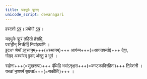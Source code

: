 ```yaml
---
title: यद्भूमेः क्रूरम्
unicode_script: devanagari
---
```


हरदत्तो [ऽत्र](https://archive.org/stream/EKAGNIKANDABHASHYAMSAMSKRUTHAM/EKAGNIKANDA%20BHASHYAM%20SAMSKRUTHAM#page/n161/mode/2up)। प्रयोगो [ऽत्र](../../../../kalpa/sUtra/Apastamba/pramANAni/gRhya/karmANi/gRha/)।

यद्भूमेः॑ क्रू॒रं तदि॒तो ह॑रामि॒,  
परा॑ची॒न् निर्ऋ॑तिं॒ निर्वा॑हयामि ।  
इ॒द२ꣳ श्रेयो॑ ऽव॒सान॒म्+++(=स्थानम्)+++ आग॑न्म+++(=आगतवन्तो)+++ देवा॒,  
गोम॒द् अश्वा॑वद् इ॒दम् अ॑स्तु॒ प्र भूम॑ ।

स्यो॒ना+++(=सुखरूपा)+++ पृ॑थिवि॒ भवा॑ऽनृक्ष॒रा+++(=कण्टकादिरहिता)+++ नि॒वेश॑नी ।  
यच्छा॑ न॒श्शर्म॑ स॒प्रथाः॑+++(=सकीर्तिः)+++ ।